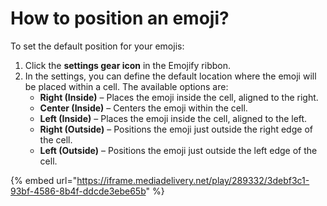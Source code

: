 # How to position an emoji?

To set the default position for your emojis:

1. Click the **settings gear icon** in the Emojify ribbon.
2. In the settings, you can define the default location where the emoji will be placed within a cell. The available options are:
   * **Right (Inside)** – Places the emoji inside the cell, aligned to the right.
   * **Center (Inside)** – Centers the emoji within the cell.
   * **Left (Inside)** – Places the emoji inside the cell, aligned to the left.
   * **Right (Outside)** – Positions the emoji just outside the right edge of the cell.
   * **Left (Outside)** – Positions the emoji just outside the left edge of the cell.

{% embed url="https://iframe.mediadelivery.net/play/289332/3debf3c1-93bf-4586-8b4f-ddcde3ebe65b" %}

